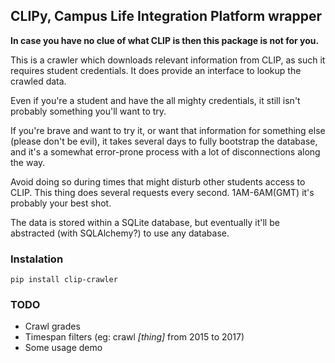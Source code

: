## CLIPy, Campus Life Integration Platform wrapper
**In case you have no clue of what CLIP is then this package is not for you.**

This is a crawler which downloads relevant information from CLIP, as such it requires student credentials.
It does provide an interface to lookup the crawled data.

Even if you're a student and have the all mighty credentials, it still isn't probably something you'll want to try.

If you're brave and want to try it, or want that information for something else (please don't be evil), it takes several days to fully bootstrap the database, and it's a somewhat error-prone process with a lot of disconnections along the way.

Avoid doing so during times that might disturb other students access to CLIP. This thing does several requests every second. 1AM-6AM(GMT) it's probably your best shot.



The data is stored within a SQLite database, but eventually it'll be abstracted (with SQLAlchemy?) to use any database.

### Instalation
    pip install clip-crawler

### TODO
- Crawl grades
- Timespan filters (eg: crawl *[thing]* from 2015 to 2017)
- Some usage demo